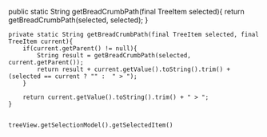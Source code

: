  public static String getBreadCrumbPath(final TreeItem selected){
        return getBreadCrumbPath(selected, selected);
    }
 
    private static String getBreadCrumbPath(final TreeItem selected, final TreeItem current){
        if(current.getParent() != null){
            String result = getBreadCrumbPath(selected, current.getParent());
            return result + current.getValue().toString().trim() + (selected == current ? "" :  " > ");
        }
 
        return current.getValue().toString().trim() + " > ";
    }
 
 
    treeView.getSelectionModel().getSelectedItem()